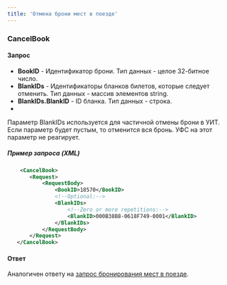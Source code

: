 ```yaml
---
title: 'Отмена брони мест в поезде'
---
```


### CancelBook

#### Запрос

-   **BookID** - Идентификатор брони. Тип данных - целое 32-битное число.
-   **BlankIDs** - Идентификаторы бланков билетов, которые следует отменить. Тип данных - массив элементов string.
-   **BlankIDs.BlankID** - ID бланка. Тип данных - строка.
-   
Параметр BlankIDs используется для частичной отмены брони в УИТ. Если параметр будет пустым, то отменится вся бронь.
УФС на этот параметр не реагирует.

##### Пример запроса (XML)
```xml
    <CancelBook>
       <Request>
           <RequestBody>
               <BookID>18570</BookID>
               <!--Optional:-->
               <BlankIDs>
                   <!--Zero or more repetitions:-->
                   <BlankID>000B38B8-0618F749-0001</BlankID>
               </BlankIDs>
           </RequestBody>
       </Request>
   </CancelBook>
```

#### Ответ

Аналогичен ответу на [запрос бронирования мест в поезде](/trains/trains_stages/booktrain).